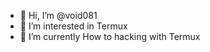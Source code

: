 - 👋 Hi, I’m @void081
- 👀 I’m interested in Termux
- 🌱 I’m currently How to hacking with Termux


<!---
void081/void081 is a ✨ special ✨ repository because its `README.md` (this file) appears on your GitHub profile.
You can click the Preview link to take a look at your changes.
--->
